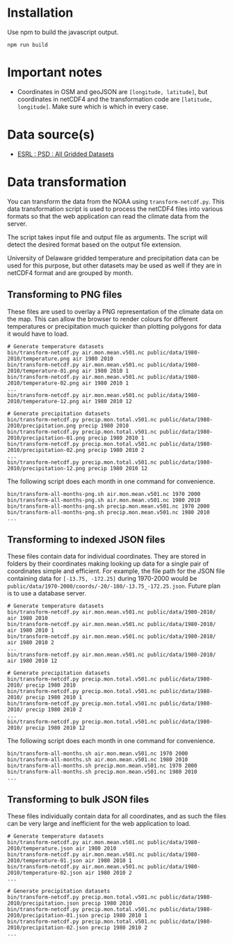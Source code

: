 # Installation

Use npm to build the javascript output.

```
npm run build
```

# Important notes

* Coordinates in OSM and geoJSON are `[longitude, latitude]`, but coordinates
in netCDF4 and the transformation code are `[latitude, longitude]`. Make sure
which is which in every case.

# Data source(s)

* [ESRL : PSD : All Gridded Datasets](https://www.esrl.noaa.gov/psd/data/gridded/)

# Data transformation

You can transform the data from the NOAA using `transform-netcdf.py`.
This data transformation script is used to process the netCDF4 files into
various formats so that the web application can read the climate data from
the server.

The script takes input file and output file as arguments. The script will detect
the desired format based on the output file extension.

University of Delaware gridded temperature and precipitation data can be used
for this purpose, but other datasets may be used as well if they are in
netCDF4 format and are grouped by month.

## Transforming to PNG files

These files are used to overlay a PNG representation of the climate data
on the map. This can allow the browser to render colours for different temperatures
or precipitation much quicker than plotting polygons for data it would have to load.

```
# Generate temperature datasets
bin/transform-netcdf.py air.mon.mean.v501.nc public/data/1980-2010/temperature.png air 1980 2010
bin/transform-netcdf.py air.mon.mean.v501.nc public/data/1980-2010/temperature-01.png air 1980 2010 1
bin/transform-netcdf.py air.mon.mean.v501.nc public/data/1980-2010/temperature-02.png air 1980 2010 1
...
bin/transform-netcdf.py air.mon.mean.v501.nc public/data/1980-2010/temperature-12.png air 1980 2010 12

# Generate precipitation datasets
bin/transform-netcdf.py precip.mon.total.v501.nc public/data/1980-2010/precipitation.png precip 1980 2010
bin/transform-netcdf.py precip.mon.total.v501.nc public/data/1980-2010/precipitation-01.png precip 1980 2010 1
bin/transform-netcdf.py precip.mon.total.v501.nc public/data/1980-2010/precipitation-02.png precip 1980 2010 2
...
bin/transform-netcdf.py precip.mon.total.v501.nc public/data/1980-2010/precipitation-12.png precip 1980 2010 12
```

The following script does each month in one command for convenience.

```
bin/transform-all-months-png.sh air.mon.mean.v501.nc 1970 2000
bin/transform-all-months-png.sh air.mon.mean.v501.nc 1980 2010
bin/transform-all-months-png.sh precip.mon.mean.v501.nc 1970 2000
bin/transform-all-months-png.sh precip.mon.mean.v501.nc 1980 2010
...
```

## Transforming to indexed JSON files

These files contain data for individual coordinates. They are stored in folders
by their coordinates making looking up data for a single pair of coordinates
simple and efficient. For example, the file path for the JSON file
containing data for `[-13.75, -172.25]` during 1970-2000
would be `public/data/1970-2000/coords/-20/-180/-13.75_-172.25.json`.
Future plan is to use a database server.

```
# Generate temperature datasets
bin/transform-netcdf.py air.mon.mean.v501.nc public/data/1980-2010/ air 1980 2010
bin/transform-netcdf.py air.mon.mean.v501.nc public/data/1980-2010/ air 1980 2010 1
bin/transform-netcdf.py air.mon.mean.v501.nc public/data/1980-2010/ air 1980 2010 2
...
bin/transform-netcdf.py air.mon.mean.v501.nc public/data/1980-2010/ air 1980 2010 12

# Generate precipitation datasets
bin/transform-netcdf.py precip.mon.total.v501.nc public/data/1980-2010/ precip 1980 2010
bin/transform-netcdf.py precip.mon.total.v501.nc public/data/1980-2010/ precip 1980 2010 1
bin/transform-netcdf.py precip.mon.total.v501.nc public/data/1980-2010/ precip 1980 2010 2
...
bin/transform-netcdf.py precip.mon.total.v501.nc public/data/1980-2010/ precip 1980 2010 12
```

The following script does each month in one command for convenience.

```
bin/transform-all-months.sh air.mon.mean.v501.nc 1970 2000
bin/transform-all-months.sh air.mon.mean.v501.nc 1980 2010
bin/transform-all-months.sh precip.mon.mean.v501.nc 1970 2000
bin/transform-all-months.sh precip.mon.mean.v501.nc 1980 2010
...
```

## Transforming to bulk JSON files

These files individually contain data for all coordinates, and as such the files
can be very large and inefficient for the web application to load.

```
# Generate temperature datasets
bin/transform-netcdf.py air.mon.mean.v501.nc public/data/1980-2010/temperature.json air 1980 2010
bin/transform-netcdf.py air.mon.mean.v501.nc public/data/1980-2010/temperature-01.json air 1980 2010 1
bin/transform-netcdf.py air.mon.mean.v501.nc public/data/1980-2010/temperature-02.json air 1980 2010 2
...

# Generate precipitation datasets
bin/transform-netcdf.py precip.mon.total.v501.nc public/data/1980-2010/precipitation.json precip 1980 2010
bin/transform-netcdf.py precip.mon.total.v501.nc public/data/1980-2010/precipitation-01.json precip 1980 2010 1
bin/transform-netcdf.py precip.mon.total.v501.nc public/data/1980-2010/precipitation-02.json precip 1980 2010 2
...
```
